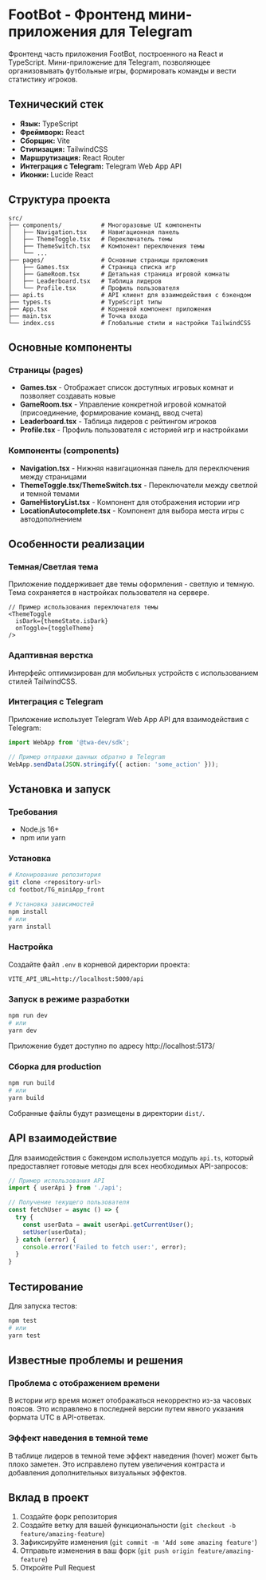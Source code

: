 # FootBot - Фронтенд мини-приложения для Telegram

Фронтенд часть приложения FootBot, построенного на React и TypeScript. Мини-приложение для Telegram, позволяющее организовывать футбольные игры, формировать команды и вести статистику игроков.

## Технический стек

- **Язык:** TypeScript
- **Фреймворк:** React
- **Сборщик:** Vite
- **Стилизация:** TailwindCSS
- **Маршрутизация:** React Router
- **Интеграция с Telegram:** Telegram Web App API
- **Иконки:** Lucide React

## Структура проекта

```
src/
├── components/           # Многоразовые UI компоненты
│   ├── Navigation.tsx    # Навигационная панель
│   ├── ThemeToggle.tsx   # Переключатель темы
│   ├── ThemeSwitch.tsx   # Компонент переключения темы
│   └── ...
├── pages/                # Основные страницы приложения
│   ├── Games.tsx         # Страница списка игр
│   ├── GameRoom.tsx      # Детальная страница игровой комнаты
│   ├── Leaderboard.tsx   # Таблица лидеров
│   └── Profile.tsx       # Профиль пользователя
├── api.ts                # API клиент для взаимодействия с бэкендом
├── types.ts              # TypeScript типы
├── App.tsx               # Корневой компонент приложения
├── main.tsx              # Точка входа
└── index.css             # Глобальные стили и настройки TailwindCSS
```

## Основные компоненты

### Страницы (pages)

- **Games.tsx** - Отображает список доступных игровых комнат и позволяет создавать новые
- **GameRoom.tsx** - Управление конкретной игровой комнатой (присоединение, формирование команд, ввод счета)
- **Leaderboard.tsx** - Таблица лидеров с рейтингом игроков
- **Profile.tsx** - Профиль пользователя с историей игр и настройками

### Компоненты (components)

- **Navigation.tsx** - Нижняя навигационная панель для переключения между страницами
- **ThemeToggle.tsx/ThemeSwitch.tsx** - Переключатели между светлой и темной темами
- **GameHistoryList.tsx** - Компонент для отображения истории игр
- **LocationAutocomplete.tsx** - Компонент для выбора места игры с автодополнением

## Особенности реализации

### Темная/Светлая тема

Приложение поддерживает две темы оформления - светлую и темную. Тема сохраняется в настройках пользователя на сервере.

```tsx
// Пример использования переключателя темы
<ThemeToggle 
  isDark={themeState.isDark} 
  onToggle={toggleTheme} 
/>
```

### Адаптивная верстка

Интерфейс оптимизирован для мобильных устройств с использованием стилей TailwindCSS.

### Интеграция с Telegram

Приложение использует Telegram Web App API для взаимодействия с Telegram:

```typescript
import WebApp from '@twa-dev/sdk';

// Пример отправки данных обратно в Telegram
WebApp.sendData(JSON.stringify({ action: 'some_action' }));
```

## Установка и запуск

### Требования

- Node.js 16+
- npm или yarn

### Установка

```bash
# Клонирование репозитория
git clone <repository-url>
cd footbot/TG_miniApp_front

# Установка зависимостей
npm install
# или
yarn install
```

### Настройка

Создайте файл `.env` в корневой директории проекта:

```
VITE_API_URL=http://localhost:5000/api
```

### Запуск в режиме разработки

```bash
npm run dev
# или
yarn dev
```

Приложение будет доступно по адресу http://localhost:5173/

### Сборка для production

```bash
npm run build
# или
yarn build
```

Собранные файлы будут размещены в директории `dist/`.

## API взаимодействие

Для взаимодействия с бэкендом используется модуль `api.ts`, который предоставляет готовые методы для всех необходимых API-запросов:

```typescript
// Пример использования API
import { userApi } from './api';

// Получение текущего пользователя
const fetchUser = async () => {
  try {
    const userData = await userApi.getCurrentUser();
    setUser(userData);
  } catch (error) {
    console.error('Failed to fetch user:', error);
  }
}
```

## Тестирование

Для запуска тестов:

```bash
npm test
# или
yarn test
```

## Известные проблемы и решения

### Проблема с отображением времени

В истории игр время может отображаться некорректно из-за часовых поясов. Это исправлено в последней версии путем явного указания формата UTC в API-ответах.

### Эффект наведения в темной теме

В таблице лидеров в темной теме эффект наведения (hover) может быть плохо заметен. Это исправлено путем увеличения контраста и добавления дополнительных визуальных эффектов.

## Вклад в проект

1. Создайте форк репозитория
2. Создайте ветку для вашей функциональности (`git checkout -b feature/amazing-feature`)
3. Зафиксируйте изменения (`git commit -m 'Add some amazing feature'`)
4. Отправьте изменения в ваш форк (`git push origin feature/amazing-feature`)
5. Откройте Pull Request 